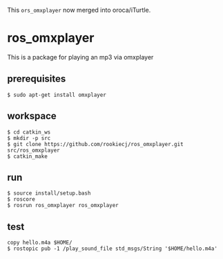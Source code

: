 This `ors_omxplayer` now merged into oroca/iTurtle.

# ros_omxplayer 
This is a package for playing an mp3 via omxplayer

## prerequisites

```
$ sudo apt-get install omxplayer
```

## workspace

```
$ cd catkin_ws
$ mkdir -p src
$ git clone https://github.com/rookiecj/ros_omxplayer.git src/ros_omxplayer
$ catkin_make
```

## run

```
$ source install/setup.bash
$ roscore
$ rosrun ros_omxplayer ros_omxplayer
```

## test

```
copy hello.m4a $HOME/
$ rostopic pub -1 /play_sound_file std_msgs/String '$HOME/hello.m4a'
```

